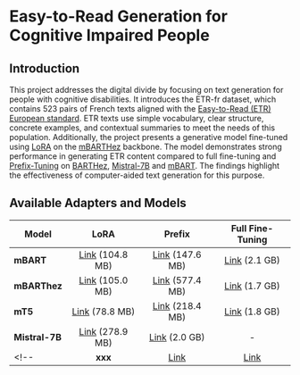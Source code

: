 # Easy-to-Read Generation for Cognitive Impaired People

## Introduction

This project addresses the digital divide by focusing on text generation for people with cognitive disabilities.
It introduces the ETR-fr dataset, which contains 523 pairs of French texts aligned with the [Easy-to-Read (ETR) European standard](https://european-union.europa.eu/easy-read_en).
ETR texts use simple vocabulary, clear structure, concrete examples, and contextual summaries to meet the needs of this population.
Additionally, the project presents a generative model fine-tuned using [LoRA](https://huggingface.co/moussaKam/mbarthez) on the [mBARTHez](https://github.com/moussaKam/BARThez) backbone.
The model demonstrates strong performance in generating ETR content compared to full fine-tuning and [Prefix-Tuning](https://github.com/XiangLi1999/PrefixTuning) on [BARTHez](https://github.com/moussaKam/BARThez), [Mistral-7B](https://mistral.ai/fr/news/announcing-mistral-7b/) and [mBART](https://github.com/facebookresearch/fairseq/tree/main/examples/mbart).
The findings highlight the effectiveness of computer-aided text generation for this purpose.

## Available Adapters and Models

<center>

| Model | LoRA   | Prefix           | Full Fine-Tuning |
| ----- | :----: | :------: | :----------------: |
|**mBART**| [Link](https://osf.io/download/xt2vy/) (104.8 MB)          | [Link](https://osf.io/download/fr4sj/) (147.6 MB)           | [Link](https://osf.io/download/6qfys/) (2.1 GB)                                |
| **mBARThez**            |     [Link](https://osf.io/download/p39w8/) (105.0 MB)     | [Link](https://osf.io/download/u93fs/) (577.4  MB)              | [Link](https://osf.io/download/9dwbh/) (1.7 GB)                                  |
| **mT5**            | [Link](https://osf.io/download/jmzg2/) (78.8 MB)          |             [Link](https://osf.io/download/zh6vn/) (218.4 MB) |                                  [Link](https://osf.io/download/wfazd/) (1.8 GB)|
| **Mistral-7B**            | [Link](https://osf.io/download/ctx8g/) (278.9 MB)          |             [Link](https://osf.io/download/jsp5c/) (2.0 GB)| - |
<!--| **xxx**            | [Link]()          |             [Link]() |                                  [Link]()|-->

</center>

<!--## On AdapterHub and HuggingFace-->

<!--Our adapters (LoRA and Prefix) are available on [AdapterHub](https://adapterhub.ml) and full finetuned on [HuggingFace](https://huggingface.co):-->

<!--## For Inference-->
<!---->
<!--```python-->
<!--import adapters-->
<!--import transformers-->
<!--```-->
<!---->
<!--## Hyperparameters Search-->
<!---->
<!--### Best Hyperparameters-->

